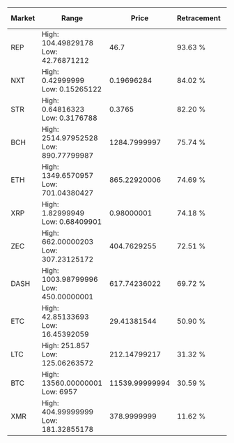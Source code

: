 | Market | Range | Price| Retracement | Doubles to 50% |
| --- | --- | --- | --- | --- |
| REP | High: 104.49829178<br />Low: 42.76871212 | 46.7 | 93.63 % | 1.58 |
| NXT | High: 0.42999999<br />Low: 0.15265122 | 0.19696284 | 84.02 % | 1.48 |
| STR | High: 0.64816323<br />Low: 0.3176788 | 0.3765 | 82.20 % | 1.28 |
| BCH | High: 2514.97952528<br />Low: 890.77799987 | 1284.7999997 | 75.74 % | 1.33 |
| ETH | High: 1349.6570957<br />Low: 701.04380427 | 865.22920006 | 74.69 % | 1.19 |
| XRP | High: 1.82999949<br />Low: 0.68409901 | 0.98000001 | 74.18 % | 1.28 |
| ZEC | High: 662.00000203<br />Low: 307.23125172 | 404.7629255 | 72.51 % | 1.20 |
| DASH | High: 1003.98799996<br />Low: 450.00000001 | 617.74236022 | 69.72 % | 1.18 |
| ETC | High: 42.85133693<br />Low: 16.45392059 | 29.41381544 | 50.90 % | 1.01 |
| LTC | High: 251.857<br />Low: 125.06263572 | 212.14799217 | 31.32 % | 0.00 |
| BTC | High: 13560.00000001<br />Low: 6957 | 11539.99999994 | 30.59 % | 0.00 |
| XMR | High: 404.99999999<br />Low: 181.32855178 | 378.9999999 | 11.62 % | 0.00 |
